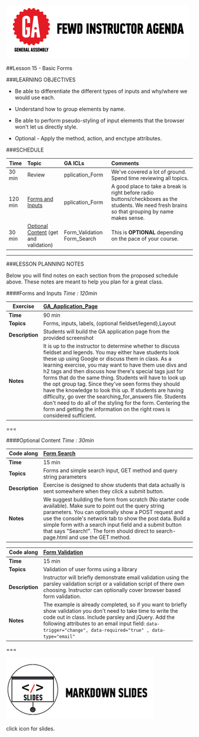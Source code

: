 ![GeneralAssemb.ly](../../img/icons/instr_agenda.png)


##Lesson 15 - Basic Forms


###LEARNING OBJECTIVES

*	Be able to differentiate the different types of inputs and why/where we would use each.

*	Understand how to group elements by name.

*	Be able to perform pseudo-styling of input elements that the browser won't let us directly style.

*	Optional - Apply the method, action, and enctype attributes.


###SCHEDULE


| Time        | Topic| GA ICLs| Comments |
| ------------- |:-------------|:-------------------|:----------------|
| 30 min | Review | pplication_Form| We've covered a lot of ground. Spend time reviewing all topics. |
| 120 min | [Forms and Inputs](https://github.com/generalassembly-studio/FEWD_2.0.0/blob/FEWD_2.0.1/Week_08_forms_and_things/15_form_basics/README.md#forms-and-inputs) | pplication_Form| A good place to take a break is right before radio buttons/checkboxes as the students. We need fresh brains so that grouping by name makes sense. |
| 30 min | [Optional Content](https://github.com/generalassembly-studio/FEWD_2.0.0/blob/FEWD_2.0.1/Week_08_forms_and_things/15_form_basics/README.md#optional-content) (get and validation) | Form_Validation Form_Search | This is __OPTIONAL__ depending on the pace of your course. |


---

###LESSON PLANNING NOTES

Below you will find notes on each section from the proposed schedule above. These notes are  meant to help you plan for a great class.


####Forms and Inputs
_Time : 120min_


| Exercise | [GA_Application_Page](solutionApplication_Form)|
| ------------- |:-------------|
| __Time__ | 90 min | 
| __Topics__ |Forms, inputs, labels, (optional fieldset/legend),Layout | 
| __Description__|Students will build the GA application page from the provided screenshot |    
| __Notes__ | It is up to the instructor to determine whether to discuss fieldset and legends. You may either have students look these up using Google or discuss them in class. As a learning exercise, you may want to have them use divs and h2 tags and then discuss how there's special tags just for forms that do the same thing. Students will have to look up the opt group tag. Since they've seen forms they should have the knowledge to look this up. If students are having difficulty, go over the searching_for_answers file. Students don't need to do all of the styling for the form. Centering the form and getting the information on the right rows is considered sufficient. |

===


####Optional Content
_Time : 30min_


| Code along | [Form Search](solution/Form_Search) |
| ------------- |:-------------|
| __Time__ |15 min | 
| __Topics__ |Forms and simple search input, GET method and query string parameters | 
| __Description__|Exercise is designed to show students that data actually is sent somewhere when they click a submit button.|    
| __Notes__ | We suggest building the form from scratch (No starter code available). Make sure to point out the query string parameters. You can optionally show a POST request and use the console's network tab to show the post data. Build a simple form with a search input field and a submit button that says "Search!". The form should direct to search-page.html and use the GET method.|



| Code along | [Form Validation](solution/Form_Validation) |
| ------------- |:-------------|
| __Time__ |15 min | 
| __Topics__ |Validation of user forms using a library| 
| __Description__|Instructor will briefly demonstrate email validation using the parsley validation script or a validation script of there own choosing. Instructor can optionally cover browser based form validation. |    
| __Notes__ | The example is already completed, so if you want to briefly show validation you don't need to take time to write the code out in class. Include parsley and jQuery. Add the following attributes to an email input field: ```data-trigger="change", data-required="true" , data-type="email"```
	
===

[![slides](../../img/icons/slides.png)](slides.md)

click icon for slides.
